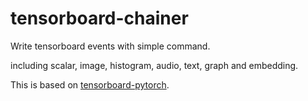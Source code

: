 # tensorboard-chainer

Write tensorboard events with simple command.

including scalar, image, histogram, audio, text, graph and embedding.

This is based on [tensorboard-pytorch](https://github.com/lanpa/tensorboard-pytorch).